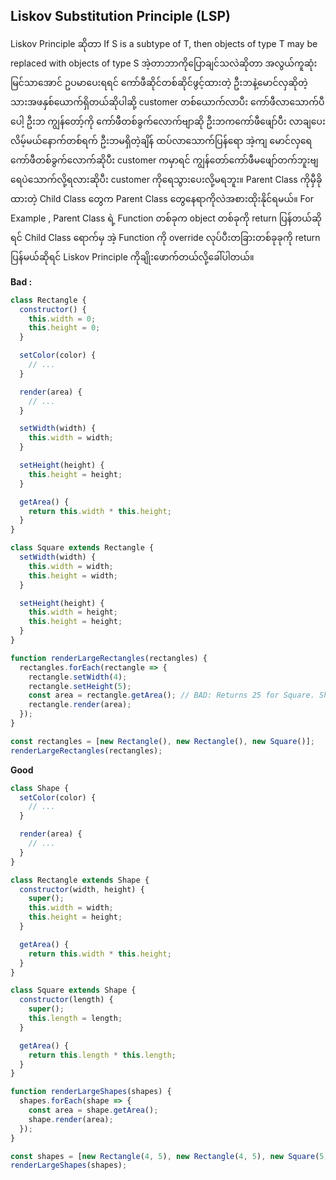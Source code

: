 ## Liskov Substitution Principle (LSP)

Liskov Principle ဆိုတာ If S is a subtype of T, then objects of type T may be replaced with objects of type S အဲ့တာဘာကိုပြောချင်သလဲဆိုတာ အလွယ်ကူဆုံးမြင်သာအောင် ဥပမာပေးရရင် ကော်ဖီဆိုင်တစ်ဆိုင်ဖွင့်ထားတဲ့ ဦးဘနဲ့မောင်လှဆိုတဲ့သားအဖနှစ်ယောက်ရှိတယ်ဆိုပါဆို့ customer တစ်ယောက်လာပီး ကော်ဖီလာသောက်ပီပေါ့ ဦးဘ ကျွန်တော့်ကို ကော်ဖီတစ်ခွက်လောက်ဗျာဆို  ဦးဘကကော်ဖီဖျော်ပီး  လာချပေးလိမ့်မယ်နောက်တစ်ရက် ဦးဘမရှိတဲ့ချိန် ထပ်လာသောက်ပြန်ရော အဲ့ကျ မောင်လှရေ ကော်ဖီတစ်ခွက်လောက်ဆိုပီး customer ကမှာရင် ကျွန်တော်ကော်ဖီမဖျော်တက်ဘူးဗျ ရေပဲသောက်လို့ရလားဆိုပီး customer ကိုရေသွားပေးလို့မရဘူး။ Parent Class ကိုမှီခိုထားတဲ့ Child Class တွေက Parent Class တွေနေရာကိုလဲအစားထိုးနိုင်ရမယ်။ For Example , Parent Class ရဲ့ Function တစ်ခုက object တစ်ခုကို return ပြန်တယ်ဆိုရင် Child Class ရောက်မှ အဲ့ Function ကို override လုပ်ပီးတခြားတစ်ခုခုကို return ပြန်မယ်ဆိုရင် Liskov Principle ကိုချိုးဖောက်တယ်လို့ခေါ်ပါတယ်။

**Bad :**

```javascript
class Rectangle {
  constructor() {
    this.width = 0;
    this.height = 0;
  }

  setColor(color) {
    // ...
  }

  render(area) {
    // ...
  }

  setWidth(width) {
    this.width = width;
  }

  setHeight(height) {
    this.height = height;
  }

  getArea() {
    return this.width * this.height;
  }
}

class Square extends Rectangle {
  setWidth(width) {
    this.width = width;
    this.height = width;
  }

  setHeight(height) {
    this.width = height;
    this.height = height;
  }
}

function renderLargeRectangles(rectangles) {
  rectangles.forEach(rectangle => {
    rectangle.setWidth(4);
    rectangle.setHeight(5);
    const area = rectangle.getArea(); // BAD: Returns 25 for Square. Should be 20.
    rectangle.render(area);
  });
}

const rectangles = [new Rectangle(), new Rectangle(), new Square()];
renderLargeRectangles(rectangles);

```

**Good**

```javascript
class Shape {
  setColor(color) {
    // ...
  }

  render(area) {
    // ...
  }
}

class Rectangle extends Shape {
  constructor(width, height) {
    super();
    this.width = width;
    this.height = height;
  }

  getArea() {
    return this.width * this.height;
  }
}

class Square extends Shape {
  constructor(length) {
    super();
    this.length = length;
  }

  getArea() {
    return this.length * this.length;
  }
}

function renderLargeShapes(shapes) {
  shapes.forEach(shape => {
    const area = shape.getArea();
    shape.render(area);
  });
}

const shapes = [new Rectangle(4, 5), new Rectangle(4, 5), new Square(5)];
renderLargeShapes(shapes);

```

